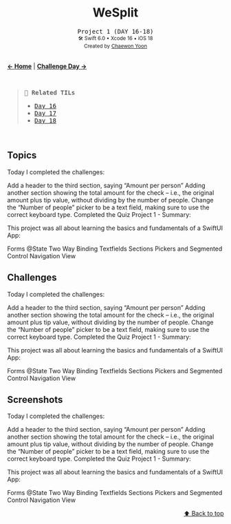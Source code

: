 <h1 align="center">WeSplit</h1>

<div align="center">
  <samp>Project 1 (DAY 16-18)</samp>
  <br/>

  <sub>
    🛠️ Swift 6.0 • Xcode 16 • iOS 18
    <br/>
    Created by <a href="https://github.com/chaeondev" target="_blank">Chaewon Yoon</a>
  </sub>  
</div>

<br/>

**[← Home](https://github.com/chaeondev/100DaysOfSwiftUI)** | **[Challenge Day →]()**

<br/>

> <samp> **🔗 Related TILs** </samp>
> - <samp>[Day 16](../TIL/Day16.md)</samp>
> - <samp>[Day 17](../TIL/Day17.md)</samp>
> - <samp>[Day 18](../TIL/Day18.md)</samp>

<br/>

## Topics
Today I completed the challenges:

Add a header to the third section, saying “Amount per person”
Adding another section showing the total amount for the check – i.e., the original amount plus tip value, without dividing by the number of people.
Change the “Number of people” picker to be a text field, making sure to use the correct keyboard type.
Completed the Quiz
Project 1 - Summary:

This project was all about learning the basics and fundamentals of a SwiftUI App:

Forms
@State
Two Way Binding
Textfields
Sections
Pickers and Segmented Control
Navigation View
## Challenges
Today I completed the challenges:

Add a header to the third section, saying “Amount per person”
Adding another section showing the total amount for the check – i.e., the original amount plus tip value, without dividing by the number of people.
Change the “Number of people” picker to be a text field, making sure to use the correct keyboard type.
Completed the Quiz
Project 1 - Summary:

This project was all about learning the basics and fundamentals of a SwiftUI App:

Forms
@State
Two Way Binding
Textfields
Sections
Pickers and Segmented Control
Navigation View
## Screenshots
Today I completed the challenges:

Add a header to the third section, saying “Amount per person”
Adding another section showing the total amount for the check – i.e., the original amount plus tip value, without dividing by the number of people.
Change the “Number of people” picker to be a text field, making sure to use the correct keyboard type.
Completed the Quiz
Project 1 - Summary:

This project was all about learning the basics and fundamentals of a SwiftUI App:

Forms
@State
Two Way Binding
Textfields
Sections
Pickers and Segmented Control
Navigation View

<div align="right">

  
  [⬆️ Back to top](#WeSplit)

</div>
